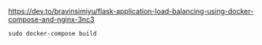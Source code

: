 https://dev.to/bravinsimiyu/flask-application-load-balancing-using-docker-compose-and-nginx-3nc3

`sudo docker-compose build`
